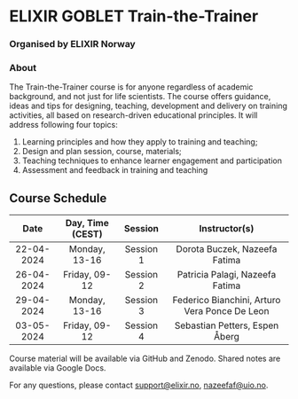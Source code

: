 # ELIXIR GOBLET Train-the-Trainer
### Organised by ELIXIR Norway

### About
The Train-the-Trainer course is for anyone regardless of academic background, and not just for life scientists. The course offers guidance, ideas and tips for designing, teaching, development and delivery on training activities, all based on research-driven educational principles. It will address following four topics: <br>

1. Learning principles and how they apply to training and teaching;
2. Design and plan session, course, materials;
3. Teaching techniques to enhance learner engagement and participation
4. Assessment and feedback in training and teaching

## Course Schedule

| Date | Day, Time (CEST) | Session | Instructor(s) |
|:--:|:--:|:--:|:--:|
| 22-04-2024| Monday, 13-16 | Session 1 | Dorota Buczek, Nazeefa Fatima |
| 26-04-2024| Friday, 09-12 | Session 2 | Patricia Palagi, Nazeefa Fatima |
| 29-04-2024| Monday, 13-16 | Session 3 | Federico Bianchini, Arturo Vera Ponce De Leon |
| 03-05-2024| Friday, 09-12 | Session 4 | Sebastian Petters, Espen Åberg |

Course material will be available via GitHub and Zenodo. Shared notes are available via Google Docs.

For any questions, please contact support@elixir.no, nazeefaf@uio.no.
